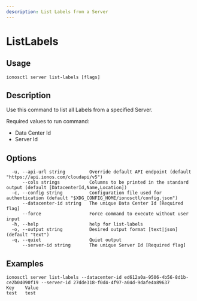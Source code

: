 ```yaml
---
description: List Labels from a Server
---
```


# ListLabels

## Usage

```text
ionosctl server list-labels [flags]
```

## Description

Use this command to list all Labels from a specified Server.

Required values to run command:

* Data Center Id
* Server Id

## Options

```text
  -u, --api-url string         Override default API endpoint (default "https://api.ionos.com/cloudapi/v5")
      --cols strings           Columns to be printed in the standard output (default [DatacenterId,Name,Location])
  -c, --config string          Configuration file used for authentication (default "$XDG_CONFIG_HOME/ionosctl/config.json")
      --datacenter-id string   The unique Data Center Id [Required flag]
      --force                  Force command to execute without user input
  -h, --help                   help for list-labels
  -o, --output string          Desired output format [text|json] (default "text")
  -q, --quiet                  Quiet output
      --server-id string       The unique Server Id [Required flag]
```

## Examples

```text
ionosctl server list-labels --datacenter-id ed612a0a-9506-4b56-8d1b-ce2b04090f19 --server-id 27dde318-f0d4-4f97-a04d-9dafe4a89637 
Key    Value
test   test
```

